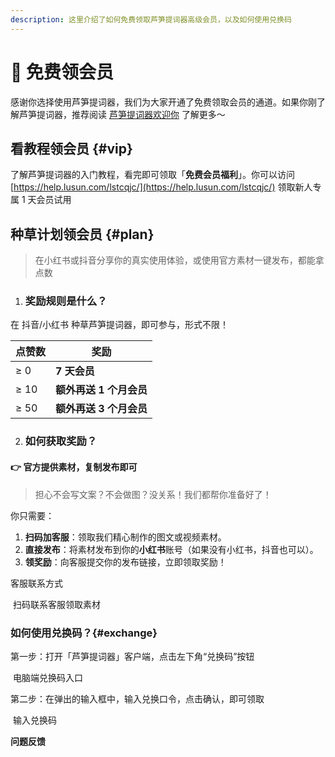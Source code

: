 ```yaml
---
description: 这里介绍了如何免费领取芦笋提词器高级会员，以及如何使用兑换码
---
```


# 🥳 免费领会员

感谢你选择使用芦笋提词器，我们为大家开通了免费领取会员的通道。如果你刚了解芦笋提词器，推荐阅读 [芦笋提词器欢迎你](/) 了解更多～

## 看教程领会员 {#vip}

了解芦笋提词器的入门教程，看完即可领取「**免费会员福利**」。你可以访问 [https://help.lusun.com/lstcqjc/](https://help.lusun.com/lstcqjc/) 领取新人专属 1 天会员试用

[//]: # "## 邀请好友得会员 {#invite}"
[//]: #
[//]: # "参与芦笋提词器的邀请活动，你将获得对应的会员奖励。你可以访问 [https://tcq.lusun.com/invite](https://tcq.lusun.com/invite) 将生成自己的邀请链接/海报，Ta 人通过你的专属链接注册成功后，你将获得对应的会员奖励，同时 Ta 也将获赠 15 天会员"

## 种草计划领会员 {#plan}

> 在小红书或抖音分享你的真实使用体验，或使用官方素材一键发布，都能拿点数

1. ### **奖励规则是什么？**

在 抖音/小红书 种草芦笋提词器，即可参与，形式不限！

| **点赞数** | **奖励**                |
| ---------- | ----------------------- |
| ≥ 0        | **7 天会员**            |
| ≥ 10       | **额外再送 1 个月会员** |
| ≥ 50       | **额外再送 3 个月会员** |

2. ### **如何获取奖励？**

#### **👉 官方提供素材，复制发布即可**

> 担心不会写文案？不会做图？没关系！我们都帮你准备好了！

你只需要：

1. **扫码加客服**：领取我们精心制作的图文或视频素材。
2. **直接发布**：将素材发布到你的**小红书**账号（如果没有小红书，抖音也可以）。
3. **领奖励**：向客服提交你的发布链接，立即领取奖励！

客服联系方式

<!-- <ImgCenter><img src="/assets/zhongcao_kefu.png" alt=""></ImgCenter>
<ImgDesc>扫码联系客服</ImgDesc> -->
<ImgCenter><img src="/assets/zhongcao_kefu.png" alt=""></ImgCenter>
<ImgDesc>扫码联系客服领取素材</ImgDesc>

### 如何使用兑换码？{#exchange}

第一步：打开「芦笋提词器」客户端，点击左下角“兑换码”按钮

<ImgCenter><img src="/assets/duihuama1.png" alt=""></ImgCenter>
<ImgDesc>电脑端兑换码入口</ImgDesc>

第二步：在弹出的输入框中，输入兑换口令，点击确认，即可领取

<ImgCenter><img src="/assets/duihuanma2.png" alt=""></ImgCenter>
<ImgDesc>输入兑换码</ImgDesc>

**问题反馈**

<UserGroup/>
